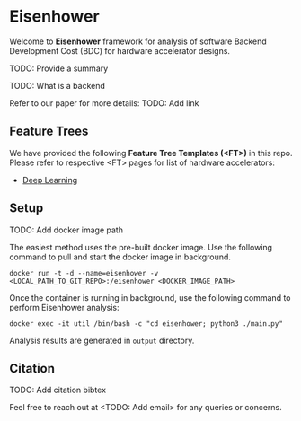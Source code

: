# Eisenhower
Welcome to **Eisenhower** framework for analysis of software Backend Development Cost (BDC) for hardware accelerator designs.

TODO: Provide a summary

TODO: What is a backend

Refer to our paper for more details: TODO: Add link

## Feature Trees
We have provided the following **Feature Tree Templates (\<FT>)** in this repo. Please refer to respective \<FT> pages for list of hardware accelerators:

* [Deep Learning](deep_learning/)

## Setup
TODO: Add docker image path

The easiest method uses the pre-built docker image. Use the following command to pull and start the docker image in background.
```
docker run -t -d --name=eisenhower -v <LOCAL_PATH_TO_GIT_REPO>:/eisenhower <DOCKER_IMAGE_PATH>
```
Once the container is running in background, use the following command to perform Eisenhower analysis:
```
docker exec -it util /bin/bash -c "cd eisenhower; python3 ./main.py"
```
Analysis results are generated in `output` directory.

## Citation
TODO: Add citation bibtex

Feel free to reach out at \<TODO: Add email> for any queries or concerns.
